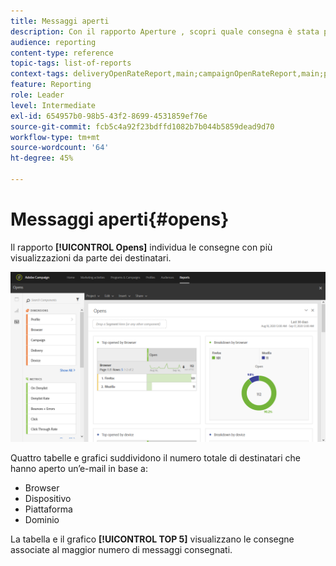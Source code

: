 ```yaml
---
title: Messaggi aperti
description: Con il rapporto Aperture , scopri quale consegna è stata più visualizzata in base a vari criteri.
audience: reporting
content-type: reference
topic-tags: list-of-reports
context-tags: deliveryOpenRateReport,main;campaignOpenRateReport,main;programOpenRateReport,main
feature: Reporting
role: Leader
level: Intermediate
exl-id: 654957b0-98b5-43f2-8699-4531859ef76e
source-git-commit: fcb5c4a92f23bdffd1082b7b044b5859dead9d70
workflow-type: tm+mt
source-wordcount: '64'
ht-degree: 45%

---
```


# Messaggi aperti{#opens}

Il rapporto **[!UICONTROL Opens]** individua le consegne con più visualizzazioni da parte dei destinatari.

![](assets/delivery_reports_opens.png)

Quattro tabelle e grafici suddividono il numero totale di destinatari che hanno aperto un’e-mail in base a:

* Browser
* Dispositivo
* Piattaforma
* Dominio

La tabella e il grafico **[!UICONTROL TOP 5]** visualizzano le consegne associate al maggior numero di messaggi consegnati.
